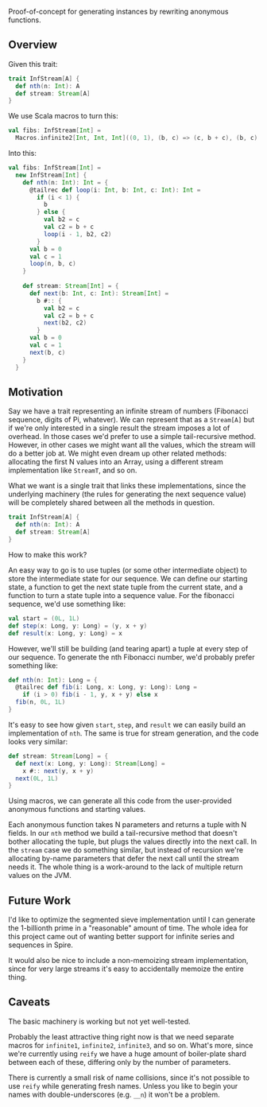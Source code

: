 Proof-of-concept for generating instances by rewriting anonymous functions.

## Overview

Given this trait:

```scala
trait InfStream[A] {
  def nth(n: Int): A
  def stream: Stream[A]
}
```

We use Scala macros to turn this:

```scala
val fibs: InfStream[Int] =
  Macros.infinite2[Int, Int, Int]((0, 1), (b, c) => (c, b + c), (b, c) => b)
```

Into this:

```scala
val fibs: InfStream[Int] =
  new InfStream[Int] {
    def nth(n: Int): Int = {
      @tailrec def loop(i: Int, b: Int, c: Int): Int =
        if (i < 1) {
          b
        } else {
          val b2 = c
          val c2 = b + c
          loop(i - 1, b2, c2)
        }
      val b = 0
      val c = 1
      loop(n, b, c)
    }
  
    def stream: Stream[Int] = {
      def next(b: Int, c: Int): Stream[Int] =
        b #:: {
          val b2 = c
          val c2 = b + c
          next(b2, c2)
        }
      val b = 0
      val c = 1
      next(b, c)
    }
  }
```

## Motivation

Say we have a trait representing an infinite stream of numbers (Fibonacci
sequence, digits of Pi, whatever). We can represent that as a `Stream[A]` but
if we're only interested in a single result the stream imposes a lot of
overhead. In those cases we'd prefer to use a simple tail-recursive method.
However, in other cases we might want all the values, which the stream will do
a better job at. We might even dream up other related methods: allocating the
first N values into an Array, using a different stream implementation like
`StreamT`, and so on.

What we want is a single trait that links these implementations, since the
underlying machinery (the rules for generating the next sequence value) will
be completely shared between all the methods in question.

```scala
trait InfStream[A] {
  def nth(n: Int): A
  def stream: Stream[A]
}
```

How to make this work?

An easy way to go is to use tuples (or some other intermediate object) to
store the intermediate state for our sequence. We can define our starting
state, a function to get the next state tuple from the current state, and a
function to turn a state tuple into a sequence value. For the fibonacci
sequence, we'd use something like:

```scala
val start = (0L, 1L)
def step(x: Long, y: Long) = (y, x + y)
def result(x: Long, y: Long) = x
```

However, we'll still be building (and tearing apart) a tuple at every
step of our sequence. To generate the nth Fibonacci number, we'd
probably prefer something like:

```scala
def nth(n: Int): Long = {
  @tailrec def fib(i: Long, x: Long, y: Long): Long =
    if (i > 0) fib(i - 1, y, x + y) else x
  fib(n, 0L, 1L)
}
```

It's easy to see how given `start`, `step`, and `result` we can easily build
an implementation of `nth`. The same is true for stream generation, and the
code looks very similar:

```scala
def stream: Stream[Long] = {
  def next(x: Long, y: Long): Stream[Long] =
    x #:: next(y, x + y)
  next(0L, 1L)
}
```

Using macros, we can generate all this code from the user-provided anonymous
functions and starting values.

Each anonymous function takes N parameters and returns a tuple with N fields.
In our `nth` method we build a tail-recursive method that doesn't bother
allocating the tuple, but plugs the values directly into the next call. In the
`stream` case we do something similar, but instead of recursion we're
allocating by-name parameters that defer the next call until the stream needs
it. The whole thing is a work-around to the lack of multiple return values on
the JVM.

## Future Work

I'd like to optimize the segmented sieve implementation until I can generate
the 1-billionth prime in a "reasonable" amount of time. The whole idea for
this project came out of wanting better support for infinite series and
sequences in Spire.

It would also be nice to include a non-memoizing stream implementation, since
for very large streams it's easy to accidentally memoize the entire thing.

## Caveats

The basic machinery is working but not yet well-tested.

Probably the least attractive thing right now is that we need separate
macros for `infinite1`, `infinite2`, `infinite3`, and so on. What's
more, since we're currently using `reify` we have a huge amount of
boiler-plate shard between each of these, differing only by the number
of parameters.

There is currently a small risk of name collisions, since it's not possible to
use `reify` while generating fresh names. Unless you like to begin your names
with double-underscores (e.g. `__n`) it won't be a problem.
